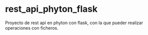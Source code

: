 # rest_api_phyton_flask

Proyecto de rest api en phyton con flask, con la que pueder realizar operaciones con ficheros.
